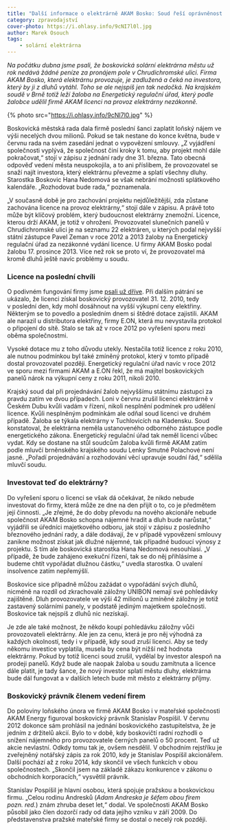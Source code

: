 ```yaml
---
title: "Další informace o elektrárně AKAM Bosko: Soud řeší oprávněnost licence"
category: zpravodajství
cover-photo: https://i.ohlasy.info/9cNI7l0l.jpg
author: Marek Osouch
tags:
    - solární elektrárna
---
```


*Na počátku dubna jsme psali, že boskovická solární elektrárna městu už rok nedává žádné peníze za pronájem pole v Chrudichromské ulici. Firma AKAM Bosko, která elektrárnu provozuje, je zadlužená a čeká na investora, který by ji z dluhů vytáhl. Toho se ale nejspíš jen tak nedočká. Na krajském soudě v Brně totiž leží žaloba na Energetický regulační úřad, který podle žalobce udělil firmě AKAM licenci na provoz elektrárny nezákonně.*

{% photo src="https://i.ohlasy.info/9cNI7l0.jpg" %}

Boskovická městská rada dala firmě poslední šanci zaplatit loňský nájem ve výši necelých dvou milionů. Pokud se tak nestane do konce května, bude v červnu rada na svém zasedání jednat o vypovězení smlouvy. „Z vyjádření společnosti vyplývá, že společnost činí kroky k tomu, aby projekt mohl dále pokračovat,“ stojí v zápisu z jednání rady dne 31. března. Tato obecná odpověď vedení města neuspokojila, a to ani příslibem, že provozovatel se snaží najít investora, který elektrárnu převezme a splatí všechny dluhy. Starostka Boskovic Hana Nedomová se však nebrání možnosti splátkového kalendáře. „Rozhodovat bude rada,“ poznamenala. 

„V současně době je pro zachování projektu nejdůležitější, zda zůstane zachována licence na provoz elektrárny,“ stojí dále v zápisu. A právě toto může být klíčový problém, který budoucnost elektrárny znemožní. Licence, kterou drží AKAM, je totiž v ohrožení. Provozovatel slunečních panelů v Chrudichromské ulici je na seznamu 22 elektráren, u kterých podal nejvyšší státní zástupce Pavel Zeman v roce 2012 a 2013 žaloby na Energetický regulační úřad za nezákonné vydání licence. U firmy AKAM Bosko podal žalobu 17. prosince 2013. Více než rok se proto ví, že provozovatel má kromě dluhů ještě navíc problémy u soudu.

### Licence na poslední chvíli

O podivném fungování firmy jsme [psali už dříve](/clanky/2015/04/solarni-elektrarna.html). Při dalším pátrání se ukázalo, že licenci získal boskovický provozovatel 31. 12. 2010, tedy v poslední den, kdy mohl dosáhnout na vyšší výkupní ceny elektřiny.  Některým se to povedlo a posledním dnem si štědré dotace zajistili. AKAM ale narazil u distributora elektřiny, firmy E.ON, která mu nevystavila protokol o připojení do sítě. Stalo se tak až v roce 2012 po vyřešení sporu mezi oběma společnostmi.

Vysoké dotace mu z toho důvodu utekly. Nestačila totiž licence z roku 2010, ale nutnou podmínkou byl také zmíněný protokol, který v tomto případě dostal provozovatel později. Energetický regulační úřad navíc v roce 2012 ve sporu mezi firmami AKAM a E.ON řekl, že má majitel boskovických panelů nárok na výkupní ceny z roku 2011, nikoli 2010.

Krajský soud dal při projednávání žalob nejvyššímu státnímu zástupci za pravdu zatím ve dvou případech. Loni v červnu zrušil licenci elektrárně v Českém Dubu kvůli vadám v řízení, nikoli nesplnění podmínek pro udělení licence. Kvůli nesplněným podmínkám ale odňal soud licenci ve druhém případě. Žaloba se týkala elektrárny v Tuchlovicích na Kladensku. Soud konstatoval, že elektrárna neměla ustanoveného odborného zástupce podle energetického zákona. Energetický regulační úřad tak neměl licenci vůbec vydat. Kdy se dostane na stůl soudcům žaloba kvůli firmě AKAM zatím podle mluvčí brněnského krajského soudu Lenky Smutné Polachové není jasné. „Pořadí projednávání a rozhodování věcí upravuje soudní řád,“ sdělila mluvčí soudu.

### Investovat teď do elektrárny?

Do vyřešení sporu o licenci se však dá očekávat, že nikdo nebude investovat do firmy, která může ze dne na den přijít o to, co je předmětem její činnosti. „Je zřejmé, že do doby převodu na nového akcionáře nebude společnost AKAM Bosko schopna nájemné hradit a dluh bude narůstat,“ vyjádřili se úředníci majetkového odboru, jak stojí v zápisu z posledního březnového jednání rady, a dále dodávají, že v případě vypovězení smlouvy zanikne možnost získat jak dlužné nájemné, tak případné budoucí výnosy z projektu. S tím ale boskovická starostka Hana Nedomová nesouhlasí. „V případě, že bude zahájeno exekuční řízení, tak se do něj přihlásíme a budeme chtít vypořádat dlužnou částku,“ uvedla starostka. O uvalení insolvence zatím nepřemýšlí.

Boskovice sice případně můžou zažádat o vypořádání svých dluhů, nicméně na rozdíl od zkrachovalé záložny UNIBON nemají své pohledávky zajištěné. Dluh provozovatele ve výši 42 milionů u zmíněné záložny je totiž zastavený solárními panely, v podstatě jediným majetkem společnosti. Boskovice tak nejspíš z dluhů nic nezískají. 

Je zde ale také možnost, že někdo koupí pohledávku záložny vůči provozovateli elektrárny. Ale jen za cenu, která je pro něj výhodná za každých okolností, tedy i v případě, kdy soud zruší licenci. Aby se tedy někomu investice vyplatila, musela by cena být nižší než hodnota elektrárny. Pokud by totiž licenci soud zrušil, vydělal by investor alespoň na prodeji panelů. Když bude ale naopak žaloba u soudu zamítnuta a licence dále platit, je tady šance, že nový investor splatí městu dluhy, elektrárna bude dál fungovat a v dalších letech bude mít město z elektrárny příjmy.

### Boskovický právník členem vedení firem

Do poloviny loňského února ve firmě AKAM Bosko i v mateřské společnosti AKAM Energy figuroval boskovický právník Stanislav Pospíšil. V červnu 2012 dokonce sám prohlásil na jednání boskovického zastupitelstva, že je jedním z držitelů akcií. Bylo to v době, kdy boskovičtí radní rozhodli o snížení nájemného pro provozovatele černých panelů o 50 procent. Teď už akcie nevlastní. Odkdy tomu tak je, ovšem nesdělil. V obchodním rejstříku je zveřejněný notářský zápis za rok 2010, kdy je Stanislav Pospíšil akcionářem. Další pochází až z roku 2014, kdy skončil ve všech funkcích v obou společnostech. „Skončil jsem na základě zákazu konkurence v zákonu o obchodních korporacích,“ vysvětlil právník.

Stanislav Pospíšil je hlavní osobou, která spojuje pražskou a boskovickou firmu. „Celou rodinu Andresků (*Adam Andreska je šéfem obou firem pozn. red.*) znám zhruba deset let,“ dodal. Ve společnosti AKAM Bosko působil jako člen dozorčí rady od data jejího vzniku v září 2009. Do představenstva pražské mateřské firmy se dostal o necelý rok později. 
